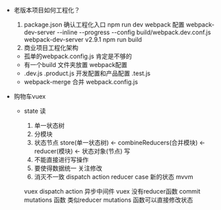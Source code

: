 - 老版本项目如何工程化？
  1. package.json 确认工程化入口
    npm run dev
      webpack 配置
      webpack-dev-server --inline --progress --config build/webpack.dev.conf.js
      webpack-dev-server v2.9.1
    npm run build
  2. 商业项目工程化架构
    - 孤单的webpack.config.js 肯定是不够的 
    - 有一个build 文件夹放置 webpack配置
    - .dev.js .product.js 开发配置和产品配置 .test.js
    - webpack-merge 合并 webpack.config.js 

- 购物车vuex
  - state 
    读
      1. 单一状态树
      2. 分模块
      3. 状态节点
      store(单一状态树) <- combineReducers(合并模块) <- reducer(模块) <- 状态对象(节点)
    写
      1. 不能直接进行写操作
      2. 要使得数据统一 关注修改
      3. 消灭不一致
      dispatch action
      reducer case 新的状态 mvvm

      vuex
      dispatch action 异步中间件
      vuex 没有reducer函数
      commit mutations 函数 类似reducer
      mutations 函数可以直接修改状态
      